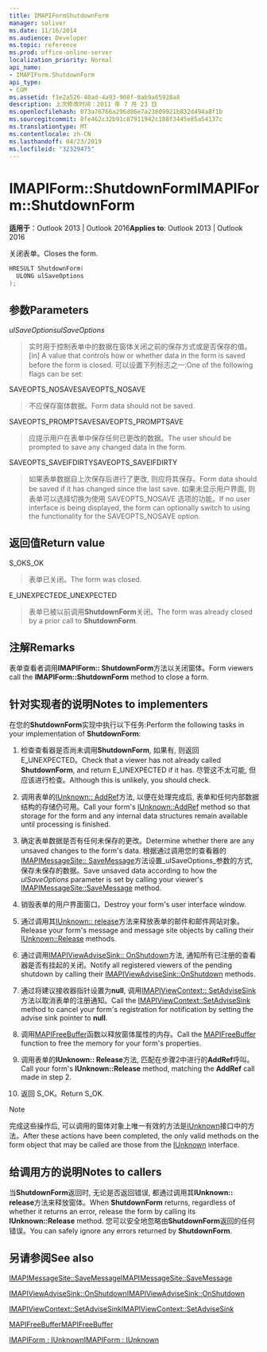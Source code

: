 ```yaml
---
title: IMAPIFormShutdownForm
manager: soliver
ms.date: 11/16/2014
ms.audience: Developer
ms.topic: reference
ms.prod: office-online-server
localization_priority: Normal
api_name:
- IMAPIForm.ShutdownForm
api_type:
- COM
ms.assetid: f1e2a526-40ad-4a93-908f-8ab9a65928a8
description: 上次修改时间：2011 年 7 月 23 日
ms.openlocfilehash: 073a76766a296d86e7a23809921b832d494a8f1b
ms.sourcegitcommit: 8fe462c32b91c87911942c188f3445e85a54137c
ms.translationtype: MT
ms.contentlocale: zh-CN
ms.lasthandoff: 04/23/2019
ms.locfileid: "32329475"
---
```

# <a name="imapiformshutdownform"></a><span data-ttu-id="c0d77-103">IMAPIForm::ShutdownForm</span><span class="sxs-lookup"><span data-stu-id="c0d77-103">IMAPIForm::ShutdownForm</span></span>

  
  
<span data-ttu-id="c0d77-104">**适用于**：Outlook 2013 | Outlook 2016</span><span class="sxs-lookup"><span data-stu-id="c0d77-104">**Applies to**: Outlook 2013 | Outlook 2016</span></span> 
  
<span data-ttu-id="c0d77-105">关闭表单。</span><span class="sxs-lookup"><span data-stu-id="c0d77-105">Closes the form.</span></span>
  
```cpp
HRESULT ShutdownForm(
  ULONG ulSaveOptions
);
```

## <a name="parameters"></a><span data-ttu-id="c0d77-106">参数</span><span class="sxs-lookup"><span data-stu-id="c0d77-106">Parameters</span></span>

 <span data-ttu-id="c0d77-107">_ulSaveOptions_</span><span class="sxs-lookup"><span data-stu-id="c0d77-107">_ulSaveOptions_</span></span>
  
> <span data-ttu-id="c0d77-108">实时用于控制表单中的数据在窗体关闭之前的保存方式或是否保存的值。</span><span class="sxs-lookup"><span data-stu-id="c0d77-108">[in] A value that controls how or whether data in the form is saved before the form is closed.</span></span> <span data-ttu-id="c0d77-109">可以设置下列标志之一:</span><span class="sxs-lookup"><span data-stu-id="c0d77-109">One of the following flags can be set:</span></span>
    
<span data-ttu-id="c0d77-110">SAVEOPTS_NOSAVE</span><span class="sxs-lookup"><span data-stu-id="c0d77-110">SAVEOPTS_NOSAVE</span></span> 
  
> <span data-ttu-id="c0d77-111">不应保存窗体数据。</span><span class="sxs-lookup"><span data-stu-id="c0d77-111">Form data should not be saved.</span></span>
    
<span data-ttu-id="c0d77-112">SAVEOPTS_PROMPTSAVE</span><span class="sxs-lookup"><span data-stu-id="c0d77-112">SAVEOPTS_PROMPTSAVE</span></span> 
  
> <span data-ttu-id="c0d77-113">应提示用户在表单中保存任何已更改的数据。</span><span class="sxs-lookup"><span data-stu-id="c0d77-113">The user should be prompted to save any changed data in the form.</span></span>
    
<span data-ttu-id="c0d77-114">SAVEOPTS_SAVEIFDIRTY</span><span class="sxs-lookup"><span data-stu-id="c0d77-114">SAVEOPTS_SAVEIFDIRTY</span></span> 
  
> <span data-ttu-id="c0d77-115">如果表单数据自上次保存后进行了更改, 则应将其保存。</span><span class="sxs-lookup"><span data-stu-id="c0d77-115">Form data should be saved if it has changed since the last save.</span></span> <span data-ttu-id="c0d77-116">如果未显示用户界面, 则表单可以选择切换为使用 SAVEOPTS_NOSAVE 选项的功能。</span><span class="sxs-lookup"><span data-stu-id="c0d77-116">If no user interface is being displayed, the form can optionally switch to using the functionality for the SAVEOPTS_NOSAVE option.</span></span>
    
## <a name="return-value"></a><span data-ttu-id="c0d77-117">返回值</span><span class="sxs-lookup"><span data-stu-id="c0d77-117">Return value</span></span>

<span data-ttu-id="c0d77-118">S_OK</span><span class="sxs-lookup"><span data-stu-id="c0d77-118">S_OK</span></span> 
  
> <span data-ttu-id="c0d77-119">表单已关闭。</span><span class="sxs-lookup"><span data-stu-id="c0d77-119">The form was closed.</span></span>
    
<span data-ttu-id="c0d77-120">E_UNEXPECTED</span><span class="sxs-lookup"><span data-stu-id="c0d77-120">E_UNEXPECTED</span></span> 
  
> <span data-ttu-id="c0d77-121">表单已被以前调用**ShutdownForm**关闭。</span><span class="sxs-lookup"><span data-stu-id="c0d77-121">The form was already closed by a prior call to **ShutdownForm**.</span></span>
    
## <a name="remarks"></a><span data-ttu-id="c0d77-122">注解</span><span class="sxs-lookup"><span data-stu-id="c0d77-122">Remarks</span></span>

<span data-ttu-id="c0d77-123">表单查看者调用**IMAPIForm:: ShutdownForm**方法以关闭窗体。</span><span class="sxs-lookup"><span data-stu-id="c0d77-123">Form viewers call the **IMAPIForm::ShutdownForm** method to close a form.</span></span> 
  
## <a name="notes-to-implementers"></a><span data-ttu-id="c0d77-124">针对实现者的说明</span><span class="sxs-lookup"><span data-stu-id="c0d77-124">Notes to implementers</span></span>

<span data-ttu-id="c0d77-125">在您的**ShutdownForm**实现中执行以下任务:</span><span class="sxs-lookup"><span data-stu-id="c0d77-125">Perform the following tasks in your implementation of **ShutdownForm**:</span></span>
  
1. <span data-ttu-id="c0d77-126">检查查看器是否尚未调用**ShutdownForm**, 如果有, 则返回 E_UNEXPECTED。</span><span class="sxs-lookup"><span data-stu-id="c0d77-126">Check that a viewer has not already called **ShutdownForm**, and return E_UNEXPECTED if it has.</span></span> <span data-ttu-id="c0d77-127">尽管这不太可能, 但应该进行检查。</span><span class="sxs-lookup"><span data-stu-id="c0d77-127">Although this is unlikely, you should check.</span></span>
    
2. <span data-ttu-id="c0d77-128">调用表单的[IUnknown:: AddRef](https://msdn.microsoft.com/library/ms691379%28VS.85%29.aspx)方法, 以便在处理完成后, 表单和任何内部数据结构的存储仍可用。</span><span class="sxs-lookup"><span data-stu-id="c0d77-128">Call your form's [IUnknown::AddRef](https://msdn.microsoft.com/library/ms691379%28VS.85%29.aspx) method so that storage for the form and any internal data structures remain available until processing is finished.</span></span> 
    
3. <span data-ttu-id="c0d77-129">确定表单数据是否有任何未保存的更改。</span><span class="sxs-lookup"><span data-stu-id="c0d77-129">Determine whether there are any unsaved changes to the form's data.</span></span> <span data-ttu-id="c0d77-130">根据通过调用您的查看器的[IMAPIMessageSite:: SaveMessage](imapimessagesite-savemessage.md)方法设置_ulSaveOptions_参数的方式, 保存未保存的数据。</span><span class="sxs-lookup"><span data-stu-id="c0d77-130">Save unsaved data according to how the  _ulSaveOptions_ parameter is set by calling your viewer's [IMAPIMessageSite::SaveMessage](imapimessagesite-savemessage.md) method.</span></span> 
    
4. <span data-ttu-id="c0d77-131">销毁表单的用户界面窗口。</span><span class="sxs-lookup"><span data-stu-id="c0d77-131">Destroy your form's user interface window.</span></span>
    
5. <span data-ttu-id="c0d77-132">通过调用其[IUnknown:: release](https://msdn.microsoft.com/library/ms682317%28v=VS.85%29.aspx)方法来释放表单的邮件和邮件网站对象。</span><span class="sxs-lookup"><span data-stu-id="c0d77-132">Release your form's message and message site objects by calling their [IUnknown::Release](https://msdn.microsoft.com/library/ms682317%28v=VS.85%29.aspx) methods.</span></span> 
    
6. <span data-ttu-id="c0d77-133">通过调用[IMAPIViewAdviseSink:: OnShutdown](imapiviewadvisesink-onshutdown.md)方法, 通知所有已注册的查看器是否有挂起的关闭。</span><span class="sxs-lookup"><span data-stu-id="c0d77-133">Notify all registered viewers of the pending shutdown by calling their [IMAPIViewAdviseSink::OnShutdown](imapiviewadvisesink-onshutdown.md) methods.</span></span> 
    
7. <span data-ttu-id="c0d77-134">通过将建议接收器指针设置为**null**, 调用[IMAPIViewContext:: SetAdviseSink](imapiviewcontext-setadvisesink.md)方法以取消表单的注册通知。</span><span class="sxs-lookup"><span data-stu-id="c0d77-134">Call the [IMAPIViewContext::SetAdviseSink](imapiviewcontext-setadvisesink.md) method to cancel your form's registration for notification by setting the advise sink pointer to **null**.</span></span>
    
8. <span data-ttu-id="c0d77-135">调用[MAPIFreeBuffer](mapifreebuffer.md)函数以释放窗体属性的内存。</span><span class="sxs-lookup"><span data-stu-id="c0d77-135">Call the [MAPIFreeBuffer](mapifreebuffer.md) function to free the memory for your form's properties.</span></span> 
    
9. <span data-ttu-id="c0d77-136">调用表单的**IUnknown:: Release**方法, 匹配在步骤2中进行的**AddRef**呼叫。</span><span class="sxs-lookup"><span data-stu-id="c0d77-136">Call your form's **IUnknown::Release** method, matching the **AddRef** call made in step 2.</span></span> 
    
10. <span data-ttu-id="c0d77-137">返回 S_OK。</span><span class="sxs-lookup"><span data-stu-id="c0d77-137">Return S_OK.</span></span>
    
> [!NOTE]
> <span data-ttu-id="c0d77-138">完成这些操作后, 可以调用的窗体对象上唯一有效的方法是[IUnknown](https://msdn.microsoft.com/library/ms680509%28v=VS.85%29.aspx)接口中的方法。</span><span class="sxs-lookup"><span data-stu-id="c0d77-138">After these actions have been completed, the only valid methods on the form object that may be called are those from the [IUnknown](https://msdn.microsoft.com/library/ms680509%28v=VS.85%29.aspx) interface.</span></span> 
  
## <a name="notes-to-callers"></a><span data-ttu-id="c0d77-139">给调用方的说明</span><span class="sxs-lookup"><span data-stu-id="c0d77-139">Notes to callers</span></span>

<span data-ttu-id="c0d77-140">当**ShutdownForm**返回时, 无论是否返回错误, 都通过调用其**IUnknown:: release**方法来释放窗体。</span><span class="sxs-lookup"><span data-stu-id="c0d77-140">When **ShutdownForm** returns, regardless of whether it returns an error, release the form by calling its **IUnknown::Release** method.</span></span> <span data-ttu-id="c0d77-141">您可以安全地忽略由**ShutdownForm**返回的任何错误。</span><span class="sxs-lookup"><span data-stu-id="c0d77-141">You can safely ignore any errors returned by **ShutdownForm**.</span></span>
  
## <a name="see-also"></a><span data-ttu-id="c0d77-142">另请参阅</span><span class="sxs-lookup"><span data-stu-id="c0d77-142">See also</span></span>



[<span data-ttu-id="c0d77-143">IMAPIMessageSite::SaveMessage</span><span class="sxs-lookup"><span data-stu-id="c0d77-143">IMAPIMessageSite::SaveMessage</span></span>](imapimessagesite-savemessage.md)
  
[<span data-ttu-id="c0d77-144">IMAPIViewAdviseSink::OnShutdown</span><span class="sxs-lookup"><span data-stu-id="c0d77-144">IMAPIViewAdviseSink::OnShutdown</span></span>](imapiviewadvisesink-onshutdown.md)
  
[<span data-ttu-id="c0d77-145">IMAPIViewContext::SetAdviseSink</span><span class="sxs-lookup"><span data-stu-id="c0d77-145">IMAPIViewContext::SetAdviseSink</span></span>](imapiviewcontext-setadvisesink.md)
  
[<span data-ttu-id="c0d77-146">MAPIFreeBuffer</span><span class="sxs-lookup"><span data-stu-id="c0d77-146">MAPIFreeBuffer</span></span>](mapifreebuffer.md)
  
[<span data-ttu-id="c0d77-147">IMAPIForm : IUnknown</span><span class="sxs-lookup"><span data-stu-id="c0d77-147">IMAPIForm : IUnknown</span></span>](imapiformiunknown.md)

